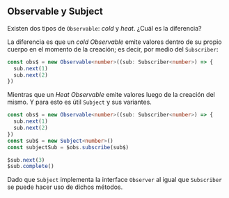 ## Observable y Subject

Existen dos tipos de `Observable`: _cold_ y _heat_. ¿Cuál es la diferencia?

La diferencia es que un _cold Observable_ emite valores dentro de su propio cuerpo en el momento de la creación; es decir, por medio del `Subscriber`:

```typescript
const obs$ = new Observable<number>((sub: Subscriber<number>) => {
  sub.next(1)
  sub.next(2)
})
```

Mientras que un _Heat Observable_ emite valores luego de la creación del mismo. Y para esto es útil `Subject` y sus variantes.

```typescript
const obs$ = new Observable<number>((sub: Subscriber<number>) => {
  sub.next(1)
  sub.next(2)
})
const sub$ = new Subject<number>()
const subjectSub = $obs.subscribe(sub$)

$sub.next(3)
$sub.complete()
```

Dado que `Subject` implementa la interface `Observer` al igual que `Subscriber` se puede hacer uso de dichos métodos.